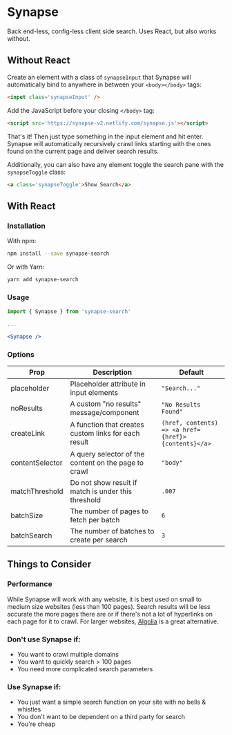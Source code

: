 # Synapse

Back end-less, config-less client side search. Uses React, but also works without.

## Without React

Create an element with a class of `synapseInput` that Synapse will automatically bind to anywhere in between your `<body></body>` tags:

```html
<input class='synapseInput' />
```

Add the JavaScript before your closing `</body>` tag:

```html
<script src='https://synapse-v2.netlify.com/synapse.js'></script>
```

That's it! Then just type something in the input element and hit enter. Synapse will automatically recursively crawl links starting with the ones found on the current page and deliver search results.

Additionally, you can also have any element toggle the search pane with the `synapseToggle` class:

```html
<a class='synapseToggle'>Show Search</a>
```

## With React

### Installation

With npm:

```bash
npm install --save synapse-search
```

Or with Yarn:

```bash
yarn add synapse-search
```

### Usage

```jsx
import { Synapse } from 'synapse-search'

...

<Synapse />
```

### Options

Prop | Description | Default
--- | --- | ---
placeholder | Placeholder attribute in input elements | `"Search..."`
noResults | A custom "no results" message/component | `"No Results Found"`
createLink | A function that creates custom links for each result | `(href, contents) => <a href={href}>{contents}</a>`
contentSelector | A query selector of the content on the page to crawl | `"body"`
matchThreshold | Do not show result if match is under this threshold | `.007`
batchSize | The number of pages to fetch per batch | `6`
batchSearch | The number of batches to create per search | `3`

## Things to Consider

### Performance

While Synapse will work with any website, it is best used on small to medium size websites (less than 100 pages). Search results will be less accurate the more pages there are or if there's not a lot of hyperlinks on each page for it to crawl. For larger websites, [Algolia](https://www.algolia.com/) is a great alternative.

### Don't use Synapse if:

- You want to crawl multiple domains
- You want to quickly search > 100 pages
- You need more complicated search parameters

### Use Synapse if:

- You just want a simple search function on your site with no bells & whistles
- You don't want to be dependent on a third party for search
- You're cheap